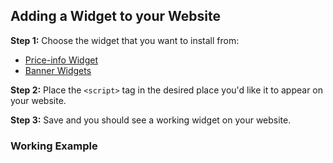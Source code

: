 ## Adding a Widget to your Website
**Step 1:** Choose the widget that you want to install from:

* [Price-info Widget](../price_info)
* [Banner Widgets](../banners)

**Step 2:** Place the ```<script>``` tag in the desired place you'd like it to appear on your website.

**Step 3:** Save and you should see a working widget on your website.

### Working Example
<script src="https://widgets.%domain%/content/scripts/price-info.js?productPrice=200"></script>
